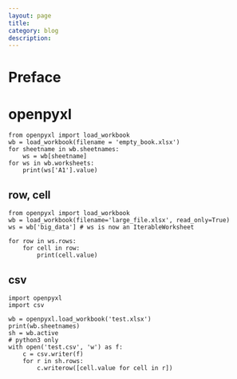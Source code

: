 ```yaml
---
layout: page
title:
category: blog
description:
---
```

# Preface


# openpyxl

	from openpyxl import load_workbook
	wb = load_workbook(filename = 'empty_book.xlsx')
	for sheetname in wb.sheetnames:
		ws = wb[sheetname]
	for ws in wb.worksheets:
		print(ws['A1'].value)

## row, cell

	from openpyxl import load_workbook
	wb = load_workbook(filename='large_file.xlsx', read_only=True)
	ws = wb['big_data'] # ws is now an IterableWorksheet

	for row in ws.rows:
		for cell in row:
			print(cell.value)

## csv

	import openpyxl
	import csv

	wb = openpyxl.load_workbook('test.xlsx')
	print(wb.sheetnames)
	sh = wb.active
	# python3 only
	with open('test.csv', 'w') as f:
		c = csv.writer(f)
		for r in sh.rows:
			c.writerow([cell.value for cell in r])
